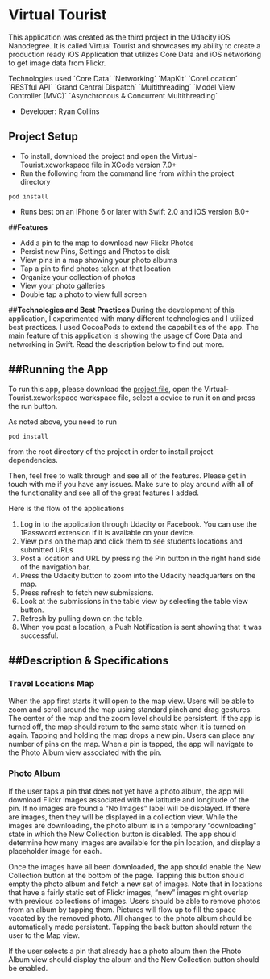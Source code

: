 # Virtual Tourist
This application was created as the third project in the Udacity iOS Nanodegree.  It is called Virtual Tourist and showcases my ability to create a production ready iOS Application that utilizes Core Data and iOS networking to get image data from Flickr. 

Technologies used
´Core Data´ ´Networking´ ´MapKit´ ´CoreLocation´ ´RESTful API´ ´Grand Central Dispatch´ ´Multithreading´ ´Model View Controller (MVC)´ ´Asynchronous & Concurrent Multithreading´

- Developer: Ryan Collins 

## Project Setup
- To install, download the project and open the Virtual-Tourist.xcworkspace file in XCode version 7.0+
- Run the following from the command line from within the project directory

```
pod install
```

- Runs best on an iPhone 6 or later with Swift 2.0 and iOS version 8.0+

##__Features__
-  Add a pin to the map to download new Flickr Photos
-  Persist new Pins, Settings and Photos to disk
-  View pins in a map showing your photo albums
-  Tap a pin to find photos taken at that location 
-  Organize your collection of photos
-  View your photo galleries
-  Double tap a photo to view full screen

##__Technologies and Best Practices__
During the development of this application, I experimented with many different technologies and I utilized best practices.  I used CocoaPods to extend the capabilities of the app.  The main feature of this application is showing the usage of Core Data and networking in Swift.  Read the description below to find out more.


##__Running the App__
---
To run this app, please download the [project file]({{page.downloads.zip}}), open the Virtual-Tourist.xcworkspace workspace file, select a device to run it on and press the run button.  

As noted above, you need to run 
```
pod install
```

from the root directory of the project in order to install project dependencies.

Then, feel free to walk through and see all of the features.  Please get in touch with me if you have any issues.  Make sure to play around with all of the functionality and see all of the great features I added.

Here is the flow of the applications
1.  Log in to the application through Udacity or Facebook.  You can use the 1Password extension if it is available on your device.
2.  View pins on the map and click them to see students locations and submitted URLs
3.  Post a location and URL by pressing the Pin button in the right hand side of the navigation bar.
4.  Press the Udacity button to zoom into the Udacity headquarters on the map.
5.  Press refresh to fetch new submissions.
6.  Look at the submissions in the table view by selecting the table view button.
7.  Refresh by pulling down on the table.
8.  When you post a location, a Push Notification is sent showing that it was successful.

##__Description & Specifications__
---

### Travel Locations Map

When the app first starts it will open to the map view. Users will be able to zoom and scroll around the map using standard pinch and drag gestures.
The center of the map and the zoom level should be persistent. If the app is turned off, the map should return to the same state when it is turned on again.
Tapping and holding the map drops a new pin. Users can place any number of pins on the map.
When a pin is tapped, the app will navigate to the Photo Album view associated with the pin.

### Photo Album

If the user taps a pin that does not yet have a photo album, the app will download Flickr images associated with the latitude and longitude of the pin.
If no images are found a “No Images” label will be displayed.
If there are images, then they will be displayed in a collection view.
While the images are downloading, the photo album is in a temporary “downloading” state in which the New Collection button is disabled. The app should determine how many images are available for the pin location, and display a placeholder image for each.

Once the images have all been downloaded, the app should enable the New Collection button at the bottom of the page. Tapping this button should empty the photo album and fetch a new set of images. Note that in locations that have a fairly static set of Flickr images, “new” images might overlap with previous collections of images.
Users should be able to remove photos from an album by tapping them. Pictures will flow up to fill the space vacated by the removed photo.
All changes to the photo album should be automatically made persistent.
Tapping the back button should return the user to the Map view.

If the user selects a pin that already has a photo album then the Photo Album view should display the album and the New Collection button should be enabled.

